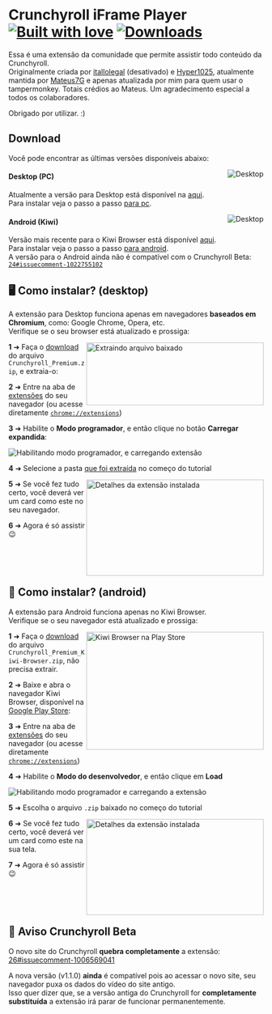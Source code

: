 # Crunchyroll iFrame Player [![Built with love](https://img.shields.io/badge/made%20with-javascript-yellow?style=for-the-badge)](https://github.com/mateus7g/crp-iframe-player/releases/latest) [![Downloads](https://img.shields.io/github/downloads/mateus7g/crp-iframe-player/total.svg?style=for-the-badge)](https://github.com/mateus7g/crp-iframe-player/releases/latest)

Essa é uma extensão da comunidade que permite assistir todo conteúdo da Crunchyroll.  
Originalmente criada por [itallolegal](https://github.com/itallolegal) (desativado) e [Hyper1025](https://github.com/Hyper1025), atualmente mantida por [Mateus7G](https://github.com/Mateus7G) e apenas atualizada por mim para quem usar o tampermonkey. Totais crédios ao Mateus.
Um agradecimento especial a todos os colaboradores.

Obrigado por utilizar. :)

## Download 
Você pode encontrar as últimas versões disponíveis abaixo:  


<a href="https://github.com/mateus7g/crp-iframe-player/releases/latest" target="_blank"><img align="right" alt="Desktop" src="https://img.shields.io/badge/desktop-v1.1.0-violet?style=for-the-badge&logo=windows"></a>

#### Desktop (PC)

Atualmente a versão para Desktop está disponível na [aqui](https://github.com/Mateus7G/crp-iframe-player/releases/latest).  
Para instalar veja o passo a passo [para pc](#%EF%B8%8F-como-instalar-desktop).

<a href="https://github.com/Mateus7G/crp-iframe-player/releases/tag/v1.0.3" target="_blank"><img align="right" alt="Desktop" src="https://img.shields.io/badge/android-v1.0.3-violet?style=for-the-badge&logo=android"></a>

#### Android (Kiwi)

Versão mais recente para o Kiwi Browser está disponível [aqui](https://github.com/Mateus7G/crp-iframe-player/releases/tag/v1.0.3).  
Para instalar veja o passo a passo [para android](#-como-instalar-android).  
A versão para o Android ainda não é compatível com o Crunchyroll Beta: [`24#issuecomment-1022755102`](https://github.com/Mateus7G/crp-iframe-player/issues/24#issuecomment-1022755102)    


## 🖥️ Como instalar? (desktop)
A extensão para Desktop funciona apenas em navegadores **baseados em Chromium**, como: Google Chrome, Opera, etc.  
Verifique se o seu browser está atualizado e prossiga:


<img align="right" width="350" height="124" alt="Extraindo arquivo baixado" src="https://raw.githubusercontent.com/mateus7g/crp-iframe-player/master/Screenshots/instalacao-3.png?raw=true">

**1** ➜ Faça o [download](#download) do arquivo `Crunchyroll_Premium.zip`, e extraia-o:

**2** ➜ Entre na aba de [extensões](https://raw.githubusercontent.com/mateus7g/crp-iframe-player/master/Screenshots/instalacao-1.png?raw=true) do seu navegador (ou acesse diretamente [`chrome://extensions`](chrome://extensions))
 
**3** ➜ Habilite o **Modo programador**, e então clique no botão **Carregar expandida**:

 ![Habilitando modo programador, e carregando extensão](https://raw.githubusercontent.com/mateus7g/crp-iframe-player/master/Screenshots/instalacao-2.png?raw=true)
 
**4** ➜ Selecione a pasta [que foi extraída](https://raw.githubusercontent.com/mateus7g/crp-iframe-player/master/Screenshots/instalacao-4.png?raw=true) no começo do tutorial

<img align="right" width="350" height="190" alt="Detalhes da extensão instalada" src="https://raw.githubusercontent.com/mateus7g/crp-iframe-player/master/Screenshots/instalacao-5.png?raw=true">

**5** ➜ Se você fez tudo certo, você deverá ver um card como este no seu navegador.
 
**6** ➜ Agora é só assistir 😉

<br /><br /><br />

## 📱 Como instalar? (android)
A extensão para Android funciona apenas no Kiwi Browser.  
Verifique se o seu navegador está atualizado e prossiga:

<img align="right" width="350" height="233" alt="Kiwi Browser na Play Store" src="https://raw.githubusercontent.com/mateus7g/crp-iframe-player/master/Screenshots/instalacao-kiwi-1.png?raw=true&v=2">

**1** ➜ Faça o [download](#download) do arquivo `Crunchyroll_Premium_Kiwi-Browser.zip`, não precisa extrair.

**2** ➜ Baixe e abra o navegador Kiwi Browser, disponível na [Google Play Store](https://play.app.goo.gl/?link=https://play.google.com/store/apps/details?id=com.kiwibrowser.browser&ddl=1&pcampaignid=web_ddl_1):  

**3** ➜ Entre na aba de [extensões](https://raw.githubusercontent.com/mateus7g/crp-iframe-player/master/Screenshots/instalacao-kiwi-2.png?raw=true) do seu navegador (ou acesse diretamente [`chrome://extensions`](chrome://extensions))

**4** ➜ Habilite o **Modo do desenvolvedor**, e então clique em **Load**  

![Habilitando modo programador e carregando a extensão](https://raw.githubusercontent.com/mateus7g/crp-iframe-player/master/Screenshots/instalacao-kiwi-3.png?raw=true)

**5** ➜ Escolha o arquivo `.zip` baixado no começo do tutorial

<img align="right" width="350" height="190" alt="Detalhes da extensão instalada" src="https://raw.githubusercontent.com/mateus7g/crp-iframe-player/master/Screenshots/instalacao-kiwi-4.png?raw=true">

**6** ➜ Se você fez tudo certo, você deverá ver um card como este na sua tela.  

**7** ➜ Agora é só assistir 😉

<br /><br /><br />

## 📝 Aviso Crunchyroll Beta
O novo site do Crunchyroll **quebra completamente** a extensão: [26#issuecomment-1006569041](https://github.com/Mateus7G/crp-iframe-player/issues/26#issuecomment-1006569041)  

A nova versão (v1.1.0) **ainda** é compatível pois ao acessar o novo site, seu navegador puxa os dados do vídeo do site antigo.  
Isso quer dizer que, se a versão antiga do Crunchyroll for **completamente substituída** a extensão irá parar de funcionar permanentemente.
